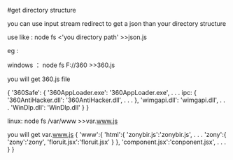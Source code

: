 #get directory structure

you can use input stream redirect to get a json than  your directory structure

use like :  node fs <'you directory path' >>json.js

eg :

windows ：  node fs F://360 >>360.js

you will get 360.js file

{ '360Safe':
   { 	'360AppLoader.exe': '360AppLoader.exe',
   			.
   			.
   			.
   		ipc: { '360AntiHacker.dll': '360AntiHacker.dll',
      			.
      			.
      			.
      	},
      	'wimgapi.dll': 'wimgapi.dll',
      			.
      			.
      			.
        'WinDlp.dll': 'WinDlp.dll'
    }
}


linux:  node fs /var/www >>var.www.js

you will get var.www.js
{
	'www':{
		'html':{
			'zonybir.js':'zonybir.js',
				.
				.
				.
			'zony':{
				'zony':'zony',
				'floruit.jsx':'floruit.jsx'
			}
		},
		'component.jsx':'conponent.jsx',
				.
				.
				.
	}
}
